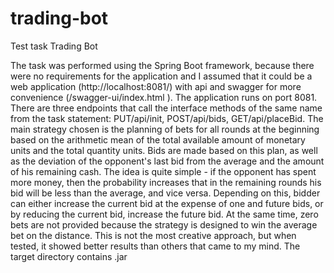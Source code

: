 # trading-bot
Test task Trading Bot

The task was performed using the Spring Boot framework, because there were no requirements for the application 
and I assumed that it could be a web application (http://localhost:8081/) with api and swagger for more convenience (/swagger-ui/index.html ). 
The application runs on port 8081. There are three endpoints that call the interface methods of the same name from the task statement: PUT/api/init, POST/api/bids, GET/api/placeBid. 
The main strategy chosen is the planning of bets for all rounds at the beginning based on the arithmetic mean of the total available amount of monetary units and the total quantity units. 
Bids are made based on this plan, as well as the deviation of the opponent's last bid from the average and the amount of his remaining cash. 
The idea is quite simple - if the opponent has spent more money, then the probability increases that in the remaining rounds his bid will be less than the average, and vice versa. 
Depending on this, bidder can either increase the current bid at the expense of one and future bids, or by reducing the current bid, increase the future bid. 
At the same time, zero bets are not provided because the strategy is designed to win the average bet on the distance. 
This is not the most creative approach, but when tested, it showed better results than others that came to my mind.
The target directory contains .jar
